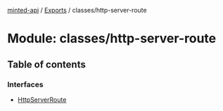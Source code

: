 [minted-api](../README.md) / [Exports](../modules.md) / classes/http-server-route

# Module: classes/http-server-route

## Table of contents

### Interfaces

- [HttpServerRoute](../interfaces/classes_http_server_route.HttpServerRoute.md)
